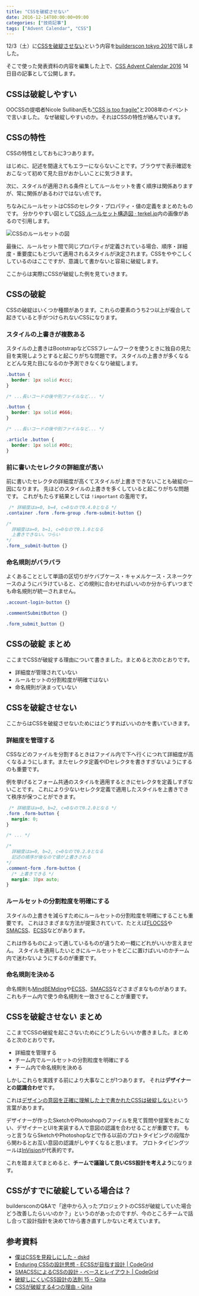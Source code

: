 ```yaml
---
title: "CSSを破綻させない"
date: 2016-12-14T00:00:00+09:00
categories: ["技術記事"]
tags: ["Advent Calendar", "CSS"]
---
```


12/3（土）に[CSSを破綻させない](https://builderscon.io/builderscon/tokyo/2016/session/720e29c6-9b11-46f3-adf4-f6f52e4fcbb9)という内容を[builderscon tokyo 2016](https://builderscon.io/builderscon/tokyo/2016)で話しました。

そこで使った発表資料の内容を編集した上で、[CSS Advent Calendar 2016](http://qiita.com/advent-calendar/2016/css) 14日目の記事として公開します。

## CSSは破綻しやすい

OOCSSの提唱者Nicole Sulliban氏も["CSS is too fragile"](http://www.andoh.org/2009/11/web-directions-east-2009-nicole.html)と2008年のイベントで言いました。
なぜ破綻しやすいのか。それはCSSの特性が絡んでいます。

## CSSの特性

CSSの特性としておもに3つあります。

はじめに、記述を間違えてもエラーにならないことです。ブラウザで表示確認をおこなって初めて見た目がおかしいことに気づきます。

次に、スタイルが適用される条件としてルールセットを書く順序は関係ありますが、常に関係があるわけではない点です。

ちなみにルールセットはCSSのセレクタ・プロパティ・値の定義をまとめたものです。
分かりやすい図として[CSS ルールセット構造図 · terkel\.jp](http://terkel.jp/archives/2011/09/css-rule-structure/)内の画像があるので引用します。

![CSSのルールセットの図](/images/not-break-css/css-rule-set.png)

最後に、ルールセット間で同じプロパティが定義されている場合、順序・詳細度・重要度にもとづいて適用されるスタイルが決定されます。CSSをややこしくしているのはここですが、意識して書かないと容易に破綻します。

ここからは実際にCSSが破綻した例を見ていきます。

## CSSの破綻

CSSの破綻はいくつか種類があります。これらの要素のうち2つ以上が複合して起きていると手がつけられないCSSになります。

### スタイルの上書きが複数ある

スタイルの上書きはBootstrapなどCSSフレームワークを使うときに独自の見た目を実現しようとすると起こりがちな問題です。
スタイルの上書きが多くなるとどんな見た目になるのか予測できなくなり破綻します。

```css
.button {
  border: 1px solid #ccc;
}

/* ...長いコードの後や別ファイルなど... */

.button {
  border: 1px solid #666;
}

/* ...長いコードの後や別ファイルなど... */

.article .button {
  border: 1px solid #00c;
}
```

### 前に書いたセレクタの詳細度が高い

前に書いたセレクタの詳細度が高くてスタイルが上書きできないことも破綻の一因になります。
先ほどのスタイルの上書きを多くしていると起こりがちな問題です。
これがもたらす結果としては `!important` の濫用です。

```css
 /* 詳細度はa=0, b=4, c=0なので0.4.0となる */
.container .form .form-group .form-submit-button {}

/*
  詳細度はa=0, b=1, c=0なので0.1.0となる
  上書きできない。つらい
*/
.form__submit-button {}
```

### 命名規則がバラバラ

よくあることとして単語の区切りがケバブケース・キャメルケース・スネークケースのようにバラけていると、どの規則に合わせればいいのか分からずいつまでも命名規則が統一されません。

```css
.account-login-button {}

.commentSubmitButton {}

.form_submit_button {}
```

## CSSの破綻 まとめ

ここまでCSSが破綻する理由について書きました。まとめると次のとおりです。

- 詳細度が管理されていない
- ルールセットの分割粒度が明確ではない
- 命名規則が決まっていない

## CSSを破綻させない

ここからはCSSを破綻させないためにはどうすればいいのかを書いていきます。

### 詳細度を管理する

CSSなどのファイルを分割するときはファイル内で下へ行くにつれて詳細度が高くなるようにします。またセレクタ定義やIDセレクタを書きすぎないようにするのも重要です。

例を挙げるとフォーム共通のスタイルを適用するときにセレクタを定義しすぎないことです。
これにより少ないセレクタ定義で適用したスタイルを上書きできて秩序が保つことができます。

```css
 /* 詳細度はa=0, b=2, c=0なので0.2.0となる */
.form .form-button {
  margin: 0;
}

/* ... */

/*
  詳細度はa=0, b=2, c=0なので0.2.0となる
  記述の順序が後なので値が上書きされる
*/
.comment-form .form-button {
  /* 上書きできる */
  margin: 10px auto;
}
```

### ルールセットの分割粒度を明確にする

スタイルの上書きを減らすためにルールセットの分割粒度を明確にすることも重要です。
これはさまざまな方法が提案されていて、たとえば[FLOCSS](https://github.com/hiloki/flocss)や[SMACSS](https://smacss.com/)、[ECSS](http://ecss.io/)などがあります。

これは作るものによって適しているものが違うため一概にどれがいいか言えません。
スタイルを適用したいときにルールセットをどこに置けばいいのかチーム内で迷わないようにするのが重要です。

### 命名規則を決める

命名規則も[MindBEMding](http://csswizardry.com/2013/01/mindbemding-getting-your-head-round-bem-syntax/)や[ECSS](http://ecss.io/chapter5.html#h-H2_1)、[SMACSS](https://smacss.com/book/categorizing)などさまざまなものがあります。これもチーム内で使う命名規則を一致させることが重要です。

## CSSを破綻させない まとめ

ここまでCSSの破綻を起こさないためにどうしたらいいか書きました。まとめると次のとおりです。

- 詳細度を管理する
- チーム内でルールセットの分割粒度を明確にする
- チーム内で命名規則を決める

しかしこれらを実践する前により大事なことが1つあります。
それは<strong>デザイナーとの認識合わせ</strong>です。

これは[デザインの意図を正確に理解した上で書かれたCSSは破綻しない](http://morishitter.hatenablog.com/entry/2016/07/29/204642)という言葉があります。

デザイナーが作ったSketchやPhotoshopのファイルを見て質問や提案をおこない、デザイナーとUIを実装する人で意図の認識を合わせることが重要です。
もっと言うならSketchやPhotoshopなどで作る以前のプロトタイピングの段階から関わるとお互い意図の認識がしやすくなると思います。
プロトタイピングツールは[InVision](https://www.invisionapp.com/)が代表的です。

これを踏まえてまとめると、<strong>チームで議論して良いCSS設計を考えよう</strong>になります。

## CSSがすでに破綻している場合は？

buildersconのQ&Aで「途中から入ったプロジェクトのCSSが破綻していた場合どう改善したらいいのか？」というのがあったのですが、今のところチームで話し合って設計指針を決めて1から書き直すしかないと考えています。

## 参考資料

- [僕はCSSを見殺しにした - dskd](http://dskd.jp/archives/54.html)
- [Enduring CSSの設計思想 \- ECSSが目指す設計 \| CodeGrid](https://app.codegrid.net/entry/2016-ecss-1)
- [SMACSSによるCSSの設計 \- ベースとレイアウト \| CodeGrid](https://app.codegrid.net/entry/smacss-1)
- [破綻しにくいCSS設計の法則 15 \- Qiita](http://qiita.com/BYODKM/items/b8f545453f656270212a)
- [CSSが破綻する4つの理由 \- Qiita](http://qiita.com/BYODKM/items/8c777db2d89f4e830c93)
